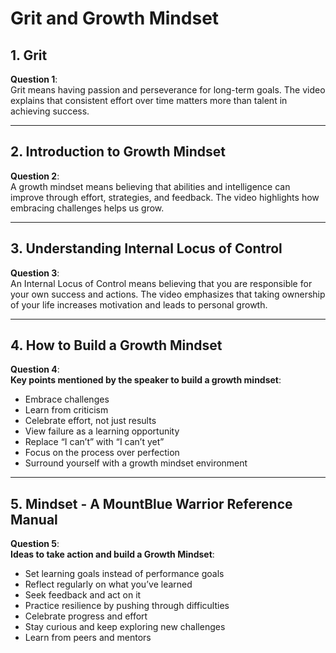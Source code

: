 # Grit and Growth Mindset

## 1. Grit
**Question 1**:  
Grit means having passion and perseverance for long-term goals. The video explains that consistent effort over time matters more than talent in achieving success.

---

## 2. Introduction to Growth Mindset  
 
**Question 2**:  
A growth mindset means believing that abilities and intelligence can improve through effort, strategies, and feedback. The video highlights how embracing challenges helps us grow.

---

## 3. Understanding Internal Locus of Control  

**Question 3**:  
An Internal Locus of Control means believing that you are responsible for your own success and actions. The video emphasizes that taking ownership of your life increases motivation and leads to personal growth.

---

## 4. How to Build a Growth Mindset  
 
**Question 4**:  
**Key points mentioned by the speaker to build a growth mindset**:
- Embrace challenges  
- Learn from criticism  
- Celebrate effort, not just results  
- View failure as a learning opportunity  
- Replace “I can’t” with “I can’t yet”  
- Focus on the process over perfection  
- Surround yourself with a growth mindset environment  

---

## 5. Mindset - A MountBlue Warrior Reference Manual  
**Question 5**:  
**Ideas to take action and build a Growth Mindset**:
- Set learning goals instead of performance goals  
- Reflect regularly on what you’ve learned  
- Seek feedback and act on it  
- Practice resilience by pushing through difficulties  
- Celebrate progress and effort  
- Stay curious and keep exploring new challenges  
- Learn from peers and mentors  
